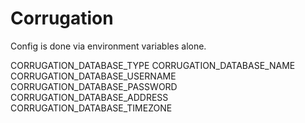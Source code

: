 # Corrugation

Config is done via environment variables alone.

CORRUGATION_DATABASE_TYPE
CORRUGATION_DATABASE_NAME
CORRUGATION_DATABASE_USERNAME
CORRUGATION_DATABASE_PASSWORD
CORRUGATION_DATABASE_ADDRESS
CORRUGATION_DATABASE_TIMEZONE
